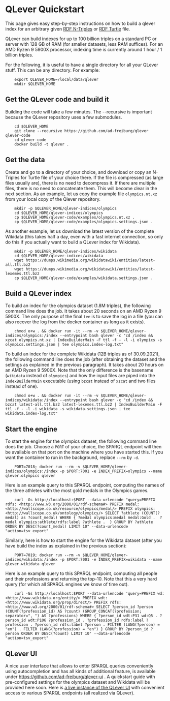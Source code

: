 # QLever Quickstart 

This page gives easy step-by-step instructions on how to build a qlever index
for an arbitrary given [RDF N-Triples](https://www.w3.org/TR/n-triples) or
[RDF Turtle](https://www.w3.org/TR/turtle) file.

QLever can build indexes for up to 100 billion triples on a standard PC or
server with 128 GB of RAM (for smaller datasets, less RAM suffices). For an 
AMD Ryzen 9 5900X processor, indexing time is currently around 1 hour / 1
billion triples.

For the following, it is useful to have a single directory for all your QLever
stuff. This can be any directory. For example:

        export QLEVER_HOME=/local/data/qlever
        mkdir $QLEVER_HOME

## Get the QLever code and build it

Building the code will take a few minutes. The --recursive is important because
the QLever repository uses a few submodules.

        cd $QLEVER_HOME
        git clone --recursive https://github.com/ad-freiburg/qlever qlever-code
        cd qlever-code
        docker build -t qlever .

## Get the data

Create and go to a directory of your choice, and download or copy an N-Triples
for Turtle file of your choice there. If the file is compressed (as large files
usually are), there is no need to decompress it. If there are multiple files,
there is no need to concatenate them. This will become clear in the next section.
As an example, let us copy the example file `olympics.nt.xz` from your local copy
of the Qlever repository.

        mkdir -p $QLEVER_HOME/qlever-indices/olympics
        cd $QLEVER_HOME/qlever-indices/olympics
        cp $QLEVER_HOME/qlever-code/examples/olympics.nt.xz .
        cp $QLEVER_HOME/qlever-code/examples/olympics.settings.json .

As another example, let us download the latest version of the complete Wikidata
(this takes half a day, even with a fast internet connection, so only do this if you
actually want to build a QLever index for Wikidata).

        mkdir -p $QLEVER_HOME/qlever-indices/wikidata
        cd $QLEVER_HOME/qlever-indices/wikidata
        wget https://dumps.wikimedia.org/wikidatawiki/entities/latest-all.ttl.bz2
        wget https://dumps.wikimedia.org/wikidatawiki/entities/latest-lexemes.ttl.bz2
        cp $QLEVER_HOME/qlever-code/examples/wikidata.settings.json .

## Build a QLever index

To build an index for the olympics dataset (1.8M triples), the following command
line does the job. It takes about 20 seconds on an AMD Ryzen 9 5900X.  The only
purpose of the final `tee` is to save the log in a file (you can also recover
the log from the docker container as long as it exists).

        chmod o+w . && docker run -it --rm -v $QLEVER_HOME/qlever-indices/olympics:/index --entrypoint bash qlever -c "cd /index && xzcat olympics.nt.xz | IndexBuilderMain -F ttl -f - -l -i olympics -s olympics.settings.json | tee olympics.index-log.txt"

To build an index for the complete Wikidata (12B triples as of 30.09.2021), the
following command line does the job (after obtaining the dataset and the
settings as explained in the previous paragraph). It takes about 20 hours on an
AMD Ryzen 9 5900X. Note that the only difference is the basename (`wikidata`
instead of `olympics`) and how the input files are piped into the
`IndexBuilderMain` executable (using `bzcat` instead of `xzcat` and two files
instead of one).

        chmod o+w . && docker run -it --rm -v $QLEVER_HOME/qlever-indices/wikidata:/index --entrypoint bash qlever -c "cd /index && bzcat latest-all.ttl.bz2 latest-lexemes.ttl.bz2 | IndexBuilderMain -F ttl -f - -l -i wikidata -s wikidata.settings.json | tee wikidata.index-log.txt"

## Start the engine

To start the engine for the olympics dataset, the following command line does
the job. Choose a `PORT` of your choice, the SPARQL endpoint will then be
available on that port on the machine where you have started this. If you want
the container to run in the background, replace `--rm` by `-d`.

        PORT=7018; docker run --rm -v $QLEVER_HOME/qlever-indices/olympics:/index -p $PORT:7001 -e INDEX_PREFIX=olympics --name qlever.olympics qlever

Here is an example query to this SPARQL endpoint, computing the names of the
three athletes with the most gold medals in the Olympics games.

        curl -Gs http://localhost:$PORT --data-urlencode "query=PREFIX rdfs: <http://www.w3.org/2000/01/rdf-schema#> PREFIX medal: <http://wallscope.co.uk/resource/olympics/medal/> PREFIX olympics: <http://wallscope.co.uk/ontology/olympics/> SELECT ?athlete (COUNT(?medal) as ?count_medal) WHERE { ?medal olympics:medal medal:Gold .  ?medal olympics:athlete/rdfs:label ?athlete .  } GROUP BY ?athlete ORDER BY DESC(?count_medal) LIMIT 10" --data-urlencode "action=tsv_export"
        
Similarly, here is how to start the engine for the Wikidata dataset (after you
have build the index as explained in the previous section):

        PORT=7019; docker run --rm -v $QLEVER_HOME/qlever-indices/wikidata:/index -p $PORT:7001 -e INDEX_PREFIX=wikidata --name qlever.wikidata qlever

Here is an example query to this SPARQL endpoint, computing all people and their
professions and returning the top-10. Note that this a very hard query (for which
all SPARQL engines we know of time out).

        curl -Gs http://localhost:$PORT --data-urlencode 'query=PREFIX wd: <http://www.wikidata.org/entity/> PREFIX wdt: <http://www.wikidata.org/prop/direct/> PREFIX rdfs: <http://www.w3.org/2000/01/rdf-schema#> SELECT ?person_id ?person (COUNT(?profession_id) AS ?count) (GROUP_CONCAT(?profession; separator=", ") AS ?professions) WHERE { ?person_id wdt:P31 wd:Q5 . ?person_id wdt:P106 ?profession_id . ?profession_id rdfs:label ?profession . ?person_id rdfs:label ?person . FILTER (LANG(?person) = "en") . FILTER (LANG(?profession) = "en") } GROUP BY ?person_id ?person ORDER BY DESC(?count) LIMIT 10' --data-urlencode "action=tsv_export"

## QLever UI

A nice user interface that allows to enter SPARQL queries conveniently using autocompletion
and has all kinds of additional feature, is available under https://github.com/ad-freiburg/qlever-ui .
A quickstart guide with pre-configured settings for the olympics dataset and Wikidata will be
provided here soon. Here is [a live instance of the QLever UI](https://qlever.cs.uni-freiburg.de)
with convenient access to various SPARQL endpoints (all realized via QLever). 


